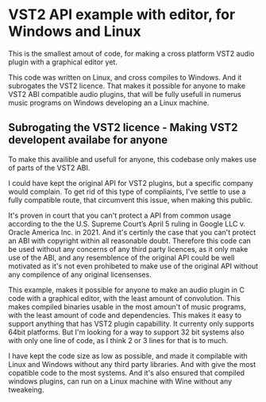 # VST2 API example with editor, for Windows and Linux
This is the smallest amout of code, for making a cross platform VST2 audio plugin with a graphical editor yet.

This code was written on Linux, and cross compiles to Windows. And it subrogates the VST2 licence. That makes it possible for anyone to make VST2 ABI compatible audio plugins, that will be fully usefull in numerus music programs on Windows developing an a Linux machine.

## Subrogating the VST2 licence - Making VST2 developent availabe for anyone
To make this availible and usefull for anyone, this codebase only makes use of parts of the VST2 ABI.

I could have kept the original API for VST2 plugins, but a specific company would complain. To get rid of this type of compliaints, I've settle to use a fully compatible route, that circumvent this issue, when making this public.

It's proven in court that you can't protect a API from common usage according to the the U.S. Supreme Court’s April 5 ruling in Google LLC v. Oracle America Inc. in 2021. And it's certinly the case that you can't protect an ABI with copyright within all reasonable doubt. Therefore this code can be used without any concerns of any third party licences, as it only make use of the ABI, and any resemblence of the original API could be well motivated as it's not even prohibeted to make use of the original API without any compilence of any original licensenses.

This example, makes it possible for anyone to make an audio plugin in C code with a graphical editor, with the least amount of convolution. This makes compiled binaries usable in the most amoun't of music programs, with the least amount of code and dependencies. This makes it easy to support anything that has VST2 plugin capabillity. It currenty only supports 64bit platforms. But I'm looking for a way to support 32 bit systems also with only one line of code, as I think 2 or 3 lines for that is to much.

I have kept the code size as low as possible, and made it compilable with Linux and Windows without any third party libraries. And with give the most copatible code to the most systems. And it's also ensured that compiled windows plugins, can run on a Linux machine with Wine without any tweakeing.






